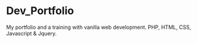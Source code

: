 # Dev_Portfolio
My portfolio and a training with vanilla web development. PHP, HTML, CSS, Javascript &amp; Jquery.
